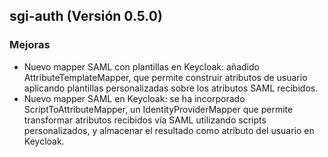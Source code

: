## sgi-auth (Versión 0.5.0)

### Mejoras
* Nuevo mapper SAML con plantillas en Keycloak: añadido AttributeTemplateMapper, que permite construir atributos de usuario aplicando plantillas personalizadas sobre los atributos SAML recibidos.
* Nuevo mapper SAML en Keycloak: se ha incorporado ScriptToAttributeMapper, un IdentityProviderMapper que permite transformar atributos recibidos vía SAML utilizando scripts personalizados, y almacenar el resultado como atributo del usuario en Keycloak.